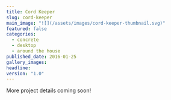 ```yaml
---
title: Cord Keeper
slug: cord-keeper
main_image: "![](/assets/images/cord-keeper-thumbnail.svg)"
featured: false
categories:
  - concrete
  - desktop
  - around the house
published_date: 2016-01-25
gallery_images: 
headline: 
version: "1.0"
---
```


More project details coming soon!